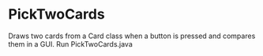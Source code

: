 # PickTwoCards
Draws two cards from a Card class when a button is pressed and compares them in a GUI.
Run PickTwoCards.java
